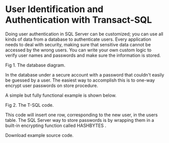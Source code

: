 # User Identification and Authentication with Transact-SQL

Doing user authentication in SQL Server can be customized; you can use all kinds of data from a database to authenticate users. Every application needs to deal with security, making sure that sensitive data cannot be accessed by the wrong users. You can write your own custom logic to verify user names and passwords and make sure the information is stored.

Fig 1. The database diagram.


In the database under a secure account with a password that couldn't easily be guessed by a user. The easiest way to accomplish this is to one-way encrypt user passwords on store procedure.

A simple but fully functional example is shown below.

Fig 2. The T-SQL code.


This code will insert one row, corresponding to the new user, in the users table. The SQL Server way to store passwords is by wrapping them in a built-in encrypting function called HASHBYTES .

Download example source code.
